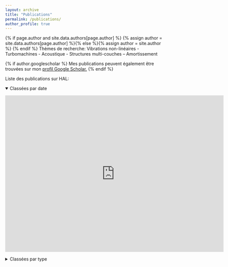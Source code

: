```yaml
---
layout: archive
title: "Publications"
permalink: /publications/
author_profile: true
---
```


{% if page.author and site.data.authors[page.author] %}
  {% assign author = site.data.authors[page.author] %}{% else %}{% assign author = site.author %}
{% endif %}
Thèmes de recherche: Vibrations non-linéaires - Turbomachines - Acoustique - Structures multi-couches – Amortissement

{% if author.googlescholar %}
  Mes publications peuvent également être trouvées sur mon <u><a href="{{author.googlescholar}}">profil Google Scholar</a>.</u>
{% endif %}

Liste des publications sur HAL:

 <details open>
  <summary>Classées par date</summary>
  <p> <IFRAME width="700" height="500" src="https://haltools.archives-ouvertes.fr/Public/afficheRequetePubli.php?idHal=elsa-piollet&CB_auteur=oui&CB_titre=oui&CB_article=oui&langue=Francais&tri_exp=annee_publi&tri_exp2=typdoc&tri_exp3=date_publi&ordre_aff=TA&Fen=Aff&css=../css/VisuCondenseSsCadre.css" FRAMEBORDER="0" scrolling="auto" ></IFRAME></p>
</details> 

 <details>
  <summary>Classées par type</summary>
  <p> <IFRAME width="700" height="500" src="https://haltools.archives-ouvertes.fr/Public/afficheRequetePubli.php?idHal=elsa-piollet&CB_auteur=oui&CB_titre=oui&CB_article=oui&langue=Francais&tri_exp=typdoc&tri_exp2=date_publi&tri_exp3=date_publi&ordre_aff=TA&Fen=Aff&css=../css/VisuCondenseSsCadre.css" FRAMEBORDER="0" scrolling="auto" ></IFRAME></p>
</details> 

